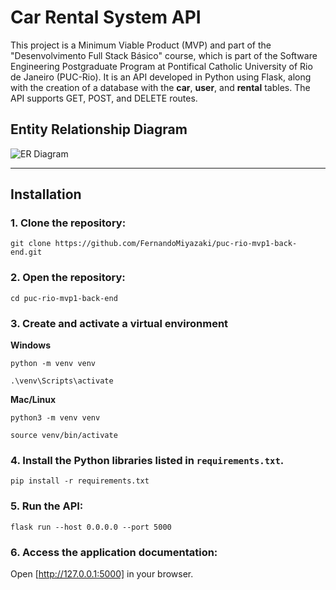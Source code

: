 # Car Rental System API

This project is a Minimum Viable Product (MVP) and part of the "Desenvolvimento Full Stack Básico" course, which is part of the Software Engineering Postgraduate Program at Pontifical Catholic University of Rio de Janeiro (PUC-Rio). It is an API developed in Python using Flask, along with the creation of a database with the **car**, **user**, and **rental** tables. The API supports GET, POST, and DELETE routes.

## Entity Relationship Diagram
![ER Diagram](er_diagram_car_rental.png)

---
## Installation

### 1. Clone the repository:

```
git clone https://github.com/FernandoMiyazaki/puc-rio-mvp1-back-end.git
```

### 2. Open the repository:

```
cd puc-rio-mvp1-back-end
```

### 3. Create and activate a virtual environment

**Windows**

```
python -m venv venv
```
```
.\venv\Scripts\activate
```

**Mac/Linux**

```
python3 -m venv venv
```
```
source venv/bin/activate
```

### 4. Install the Python libraries listed in `requirements.txt`.

```
pip install -r requirements.txt
```

### 5. Run the API:

```
flask run --host 0.0.0.0 --port 5000
```

### 6. Access the application documentation:

Open [http://127.0.0.1:5000] in your browser.
